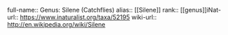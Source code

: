 

full-name:: Genus: Silene (Catchflies)
alias:: [[Silene]]
rank:: [[genus]]iNat-url:: https://www.inaturalist.org/taxa/52195
wiki-url:: http://en.wikipedia.org/wiki/Silene
